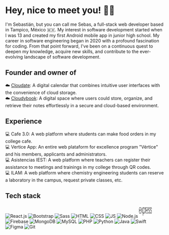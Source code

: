 # Hey, nice to meet you! 👋🏽

I'm Sebastián, but you can call me Sebas, a full-stack web developer based in Tampico, México 🇲🇽. My interest in software development started when I was 13 and created my first Android mobile app in junior high school. My career in software engineering began in 2020 with a profound fascination for coding. From that point forward, I've been on a continuous quest to deepen my knowledge, acquire new skills, and contribute to the ever-evolving landscape of software development.

## Founder and owner of

<!-- 🌴 [Tamfy.mx](https://tamfy.mx): A social network where businesses in Tampico, Madero, and Altamira showcase their products and services, reach a wider audience, and thrive in a digital age. <br> -->
☁️ [Cloudate](https://cloudate.netlify.app/): A digital calendar that combines intuitive user interfaces with the convenience of cloud storage. <br>
☁️ [Cloudybook](https://cloudybook.netlify.app/): A digital space where users could store, organize, and retrieve their notes effortlessly in a secure and cloud-based environment. <br>

## Experience

💻 Cafe 3.0: A web platform where students can make food orders in my college cafe. <br>
💻 Vertice App: An entire web plataform for excellence program "Vértice" and his members, applicants and administrators. <br>
💻 Asistencias IEST: A web platform where teachers can register their assistance to meetings and trainings in my college through QR codes. <br>
💻 ILAM: A web platform where chemistry engineering students can reserve a laboratory in the campus, request private classes, etc. <br>

## Tech stack

<img src="https://raw.githubusercontent.com/rahuldkjain/github-profile-readme-generator/master/src/images/icons/FrontendDevelopment/reactjs.svg" alt="React.js" height="40" width="40" /> 
<img src="https://raw.githubusercontent.com/rahuldkjain/github-profile-readme-generator/master/src/images/icons/FrontendDevelopment/bootstrap.svg" alt="Bootstrap" height="40" width="40" /> 
<img src="https://raw.githubusercontent.com/rahuldkjain/github-profile-readme-generator/master/src/images/icons/FrontendDevelopment/sass.svg" alt="Sass" height="40" width="40" /> 
<img src="https://raw.githubusercontent.com/rahuldkjain/github-profile-readme-generator/master/src/images/icons/FrontendDevelopment/html.svg" alt="HTML" height="40" width="40" /> 
<img src="https://raw.githubusercontent.com/rahuldkjain/github-profile-readme-generator/master/src/images/icons/FrontendDevelopment/css.svg" alt="CSS" height="40" width="40" /> 
<img src="https://raw.githubusercontent.com/rahuldkjain/github-profile-readme-generator/master/src/images/icons/ProgrammingLanguages/javascript.svg" alt="JS" height="40" width="40" /> 
<img src="https://raw.githubusercontent.com/rahuldkjain/github-profile-readme-generator/master/src/images/icons/BackendDevelopment/nodejs.svg" alt="Node.js" height="40" width="40" /> 
<img src="https://raw.githubusercontent.com/rahuldkjain/github-profile-readme-generator/master/src/images/icons/BackendDevelopment/express.svg" alt="Express.js" height="40" width="40" /> 
<img src="https://raw.githubusercontent.com/rahuldkjain/github-profile-readme-generator/master/src/images/icons/BaaS/firebase.svg" alt="Firebase" height="40" width="40" /> 
<img src="https://raw.githubusercontent.com/rahuldkjain/github-profile-readme-generator/master/src/images/icons/Database/mongodb.svg" alt="MongoDB" height="40" width="40" /> 
<img src="https://raw.githubusercontent.com/rahuldkjain/github-profile-readme-generator/master/src/images/icons/Database/mysql.svg" alt="MySQL" height="40" width="40" /> 
<img src="https://raw.githubusercontent.com/rahuldkjain/github-profile-readme-generator/master/src/images/icons/ProgrammingLanguages/php.svg" alt="PHP" height="40" width="40" /> 
<img src="https://raw.githubusercontent.com/rahuldkjain/github-profile-readme-generator/master/src/images/icons/ProgrammingLanguages/python.svg" alt="Python" height="40" width="40" /> 
<img src="https://raw.githubusercontent.com/rahuldkjain/github-profile-readme-generator/master/src/images/icons/ProgrammingLanguages/java.svg" alt="Java" height="40" width="40" /> 
<img src="https://raw.githubusercontent.com/rahuldkjain/github-profile-readme-generator/master/src/images/icons/ProgrammingLanguages/swift.svg" alt="Swift" height="40" width="40" /> 
<img src="https://raw.githubusercontent.com/rahuldkjain/github-profile-readme-generator/master/src/images/icons/Software/figma.svg" alt="Figma" height="40" width="40" /> 
<img src="https://raw.githubusercontent.com/rahuldkjain/github-profile-readme-generator/master/src/images/icons/Other/git.svg" alt="Git" height="40" width="40" /> 
